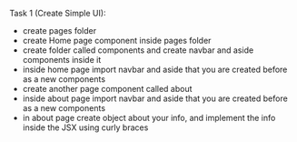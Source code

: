 Task 1 (Create Simple UI):

- create pages folder
- create Home page component inside pages folder
- create folder called components and create navbar and aside components inside it
- inside home page import navbar and aside that you are created before as a new components
- create another page component called about
- inside about page import navbar and aside that you are created before as a new components
- in about page create object about your info, and implement the info inside the JSX using curly braces